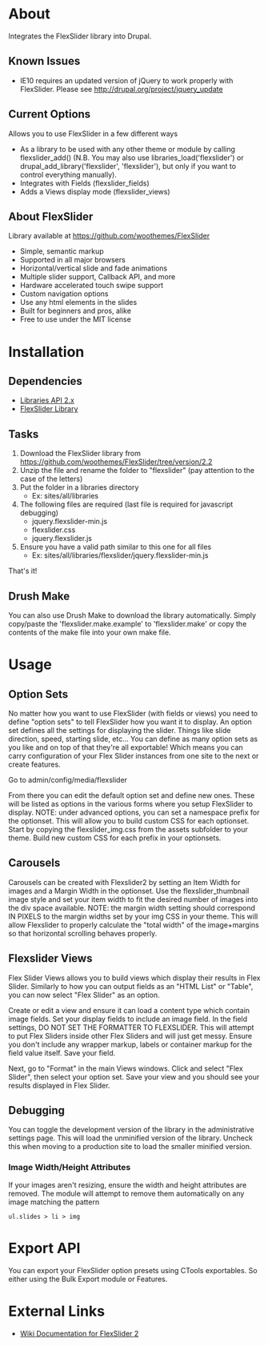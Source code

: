 About
=====
Integrates the FlexSlider library into Drupal.

Known Issues
------------

- IE10 requires an updated version of jQuery to work properly with FlexSlider. Please see http://drupal.org/project/jquery_update

Current Options
---------------
Allows you to use FlexSlider in a few different ways

- As a library to be used with any other theme or module by calling flexslider_add() (N.B. You may also use libraries_load('flexslider') or drupal_add_library('flexslider', 'flexslider'), but only if you want to control everything manually).
- Integrates with Fields (flexslider_fields)
- Adds a Views display mode (flexslider_views)

About FlexSlider
----------------

Library available at https://github.com/woothemes/FlexSlider

- Simple, semantic markup
- Supported in all major browsers
- Horizontal/vertical slide and fade animations
- Multiple slider support, Callback API, and more
- Hardware accelerated touch swipe support
- Custom navigation options
- Use any html elements in the slides
- Built for beginners and pros, alike
- Free to use under the MIT license

Installation
============

Dependencies
------------

- [Libraries API 2.x](http://drupal.org/project/libraries)
- [FlexSlider Library](https://github.com/woothemes/FlexSlider)

Tasks
-----

1. Download the FlexSlider library from https://github.com/woothemes/FlexSlider/tree/version/2.2
2. Unzip the file and rename the folder to "flexslider" (pay attention to the case of the letters)
3. Put the folder in a libraries directory
    - Ex: sites/all/libraries
4. The following files are required (last file is required for javascript debugging)
    - jquery.flexslider-min.js
    - flexslider.css
    - jquery.flexslider.js
5. Ensure you have a valid path similar to this one for all files
    - Ex: sites/all/libraries/flexslider/jquery.flexslider-min.js

That's it!

Drush Make
----------

You can also use Drush Make to download the library automatically. Simply copy/paste the 'flexslider.make.example' to 'flexslider.make' or copy the contents of the make file into your own make file.

Usage
======

Option Sets
-----------

No matter how you want to use FlexSlider (with fields or views) you need to define "option sets" to tell FlexSlider how you want it to display. An option set defines all the settings for displaying the slider. Things like slide direction, speed, starting slide, etc... You can define as many option sets as you like and on top of that they're all exportable! Which means you can carry configuration of your Flex Slider instances from one site to the next or create features.

Go to admin/config/media/flexslider

From there you can edit the default option set and define new ones. These will be listed as options in the various forms where you setup FlexSlider to display.  NOTE: under advanced options, you can set a namespace prefix for the optionset.  This will allow you to build custom CSS for each optionset.  Start by copying the flexslider_img.css from the assets subfolder to your theme.  Build new custom CSS for each prefix in your optionsets.

Carousels
---------

Carousels can be created with Flexslider2 by setting an Item Width for images and a Margin Width in the optionset.  Use the flexslider_thumbnail image style and set your item width to fit the desired number of images into the div space available.  NOTE: the margin width setting should correspond IN PIXELS to the margin widths set by your img CSS in your theme.  This will allow Flexslider to properly calculate the "total width" of the image+margins so that horizontal scrolling behaves properly.

Flexslider Views
----------------

Flex Slider Views allows you to build views which display their results in Flex Slider. Similarly to how you can output fields as an "HTML List" or "Table", you can now select "Flex Slider" as an option.

Create or edit a view and ensure it can load a content type which contain image fields. Set your display fields to include an image field. In the field settings, DO NOT SET THE FORMATTER TO FLEXSLIDER. This will attempt to put Flex Sliders inside other Flex Sliders and will just get messy. Ensure you don't include any wrapper markup, labels or container markup for the field value itself. Save your field.

Next, go to "Format" in the main Views windows. Click and select "Flex Slider", then select your option set. Save your view and you should see your results displayed in Flex Slider.

Debugging
---------

You can toggle the development version of the library in the administrative settings page. This will load the unminified version of the library.  Uncheck this when moving to a production site to load the smaller minified version.

### Image Width/Height Attributes

If your images aren't resizing, ensure the width and height attributes are removed. The module will attempt to remove them automatically on any image matching the pattern 

    ul.slides > li > img
    


Export API
==========

You can export your FlexSlider option presets using CTools exportables. So either using the Bulk Export module or Features.

External Links
==============

- [Wiki Documentation for FlexSlider 2](https://github.com/woothemes/FlexSlider/wiki/FlexSlider-Properties)